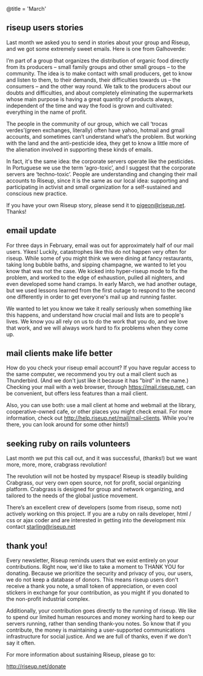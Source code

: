 @title = 'March'

## riseup users stories

Last month we asked you to send in stories about your group and Riseup, and we got some extremely sweet emails. Here is one from Galhoverde:

I’m part of a group that organizes the distribution of organic food directly from its producers – small family groups and other small groups – to the community. The idea is to make contact with small producers, get to know and listen to them, to their demands, their difficulties towards us – the consumers – and the other way round. We talk to the producers about our doubts and difficulties, and about completely eliminating the supermarkets whose main purpose is having a great quantity of products always, independent of the time and way the food is grown and cultivated: everything in the name of profit.

The people in the community of our group, which we call ‘trocas verdes’(green exchanges, literally) often have yahoo, hotmail and gmail accounts, and sometimes can’t understand what’s the problem. But working with the land and the anti-pesticide idea, they get to know a little more of the alienation involved in supporting these kinds of emails.

In fact, it's the same idea: the corporate servers operate like the pesticides. In Portuguese we use the term ‘agro-toxic’, and I suggest that the corporate servers are ‘techno-toxic’. People are understanding and changing their mail accounts to Riseup, since it is the same as our local idea: supporting and participating in activist and small organization for a self-sustained and conscious new practice.

If you have your own Riseup story, please send it to pigeon@riseup.net. Thanks!


## email update

For three days in February, email was out for approximately half of our mail users. Yikes! Luckily, catastrophes like this do not happen very often for riseup. While some of you might think we were dining at fancy restaurants, taking long bubble baths, and sipping champagne, we wanted to let you know that was not the case. We kicked into hyper-riseup mode to fix the problem, and worked to the edge of exhaustion, pulled all nighters, and even developed some hand cramps. In early March, we had another outage, but we used lessons learned from the first outage to respond to the second one differently in order to get everyone's mail up and running faster.

We wanted to let you know we take it really seriously when something like this happens, and understand how crucial mail and lists are to people's lives. We know you all rely on us to do the work that you do, and we love that work, and we will always work hard to fix problems when they come up.


## mail clients make life better

How do you check your riseup email account? If you have regular access to the same computer, we recommend you try out a mail client such as Thunderbird. (And we don't just like it because it has "bird" in the name.) Checking your mail with a web browser, through https://mail.riseup.net, can be convenient, but offers less features than a mail client.

Also, you can use both: use a mail client at home and webmail at the library, cooperative-owned cafe, or other places you might check email. For more information, check out http://help.riseup.net/mail/mail-clients. While you're there, you can look around for some other hints!)


## seeking ruby on rails volunteers

Last month we put this call out, and it was successful, (thanks!) but we want more, more, more, crabgrass revolution!

The revolution will not be hosted by myspace! Riseup is steadily building Crabgrass, our very own open source, not for profit, social organizing platform. Crabgrass is designed for group and network organizing, and tailored to the needs of the global justice movement.

There’s an excellent crew of developers (some from riseup, some not) actively working on this project. If you are a ruby on rails developer, html / css or ajax coder and are interested in getting into the development mix contact starling@riseup.net


## thank you!

Every newsletter, Riseup reminds users that we exist entirely on your contributions. Right now, we'd like to take a moment to THANK YOU for donating. Because we prioritize the security and privacy of you, our users, we do not keep a database of donors. This means riseup users don't receive a thank you note, a small token of appreciation, or even cool stickers in exchange for your contribution, as you might if you donated to the non-profit industrial complex.

Additionally, your contribution goes directly to the running of riseup. We like to spend our limited human resources and money working hard to keep our servers running, rather than sending thank-you notes. So know that if you contribute, the money is maintaining a user-supported communications infrastructure for social justice. And we are full of thanks, even if we don't say it often.

For more information about sustaining Riseup, please go to:

http://riseup.net/donate
